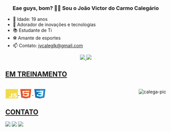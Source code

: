 ### <div align="center">Eae guys, bom? 🌹😎 Sou o João Victor do Carmo Calegário</div>



- 🍳 Idade: 19 anos
- 🌹 Adorador de inovações e tecnologias
- 📚 Estudante de Ti
- ⚽ Amante de esportes
- 📫 Contato: jvcaleglk@gmail.com


<div align="center">
  <a href="https://github.com/jvcalegas">
  <img height="150em" src="https://github-readme-stats.vercel.app/api?username=jvcalegas&show_icons=true&theme=algolia&include_all_commits=true&count_private=true"/>
  <img height="150em" src="https://github-readme-stats.vercel.app/api/top-langs/?username=jvcalegas&layout=compact&langs_count=7&theme=algolia"/>
</div>
  
  ## EM TREINAMENTO
  
  <div style="display: inline_block"><br>
  <img align="center" alt="calega-Js" height="30" width="40" src="https://raw.githubusercontent.com/devicons/devicon/master/icons/javascript/javascript-plain.svg">
  <img align="center" alt="calega-HTML" height="30" width="40" src="https://raw.githubusercontent.com/devicons/devicon/master/icons/html5/html5-original.svg">
  <img align="center" alt="calega-CSS" height="30" width="40" src="https://raw.githubusercontent.com/devicons/devicon/master/icons/css3/css3-original.svg">
  <img align="right" alt="calega-pic" height="150" src="![gatinho gif](https://user-images.githubusercontent.com/99449778/154323232-fa855f19-cb57-4820-bbe9-ee30e9ff470e.gif)">
</div>
  
  ## CONTATO
  <div> 
  <a href="https://www.instagram.com/ocalegario/" target="_blank"><img src="https://img.shields.io/badge/-Instagram-%23E4405F?style=for-the-badge&logo=instagram&logoColor=white" target="_blank"></a>
  <a href = "mailto:jvcaleglk@gmail.com"><img src="https://img.shields.io/badge/-Gmail-%23333?style=for-the-badge&logo=gmail&logoColor=white" target="_blank"></a>
  <a href="https://www.linkedin.com/in/joão-victor-calegário-301779211/" target="_blank"><img src="https://img.shields.io/badge/-LinkedIn-%230077B5?style=for-the-badge&logo=linkedin&logoColor=white" target="_blank"></a> 
 
</div>
